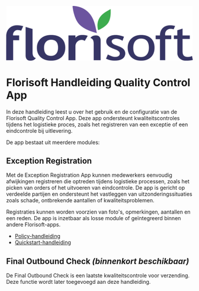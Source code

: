 ![Florisoft logo](https://raw.githubusercontent.com/florisoft/User.Manuals/main/fslogo.png)

# Florisoft Handleiding Quality Control App

In deze handleiding leest u over het gebruik en de configuratie van de Florisoft Quality Control App. Deze app ondersteunt kwaliteitscontroles tijdens het logistieke proces, zoals het registreren van een exceptie of een eindcontrole bij uitlevering.

De app bestaat uit meerdere modules:

## Exception Registration

Met de Exception Registration App kunnen medewerkers eenvoudig afwijkingen registreren die optreden tijdens logistieke processen, zoals het picken van orders of het uitvoeren van eindcontrole. De app is gericht op verdeelde partijen en ondersteunt het vastleggen van uitzonderingssituaties zoals schade, ontbrekende aantallen of kwaliteitsproblemen.

Registraties kunnen worden voorzien van foto's, opmerkingen, aantallen en een reden. De app is inzetbaar als losse module of geïntegreerd binnen andere Florisoft-apps.

* [Policy-handleiding](https://github.com/florisoft/User.Manuals/blob/main/CLOUD%20APPLICATIONS/Apps%20Android/App%20Quality%20Control/Exception%20Registration/Policies%20Exception%20Registration%20NL.md)
* [Quickstart-handleiding](https://github.com/florisoft/User.Manuals/blob/main/CLOUD%20APPLICATIONS/Apps%20Android/App%20Quality%20Control/Exception%20Registration/Quickstart%20Handleiding%20NL.md)

## Final Outbound Check *(binnenkort beschikbaar)*

De Final Outbound Check is een laatste kwaliteitscontrole voor verzending. Deze functie wordt later toegevoegd aan deze handleiding.

